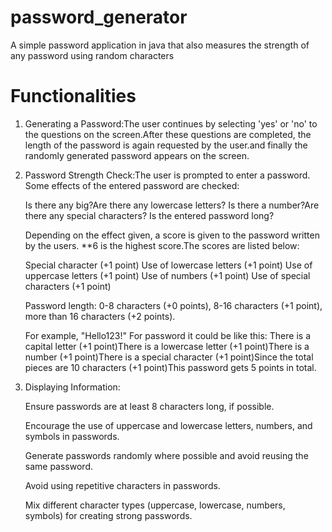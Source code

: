 # password_generator
  A simple password application in java that also measures the strength of any password using random characters 

# Functionalities

1) Generating a Password:The user continues by selecting 'yes' or 'no' to the questions on the screen.After these questions are completed, the length of the password is again requested by the user.and finally the randomly generated password appears on the screen.

2) Password Strength Check:The user is prompted to enter a password. Some effects of the entered password are checked:
   
   Is there any big?Are there any lowercase letters?
   Is there a number?Are there any special characters?
   Is the entered password long?

   Depending on the effect given, a score is given to the password written by the users.
   **6 is the highest score.The scores are listed below:

   Special character (+1 point)
   Use of lowercase letters (+1 point)
   Use of uppercase letters (+1 point)
   Use of numbers (+1 point)
   Use of special characters (+1 point)

   Password length: 0-8 characters (+0 points), 8-16 characters (+1 point), more than 16 characters (+2 points).


   For example, "Hello123!" For password it could be like this:
   There is a capital letter (+1 point)There is a lowercase letter (+1 point)There is a number (+1 point)There is a special character (+1 point)Since the total pieces are 10 characters (+1 point)This password gets 5 points in total.

4)  Displaying Information:
   
     Ensure passwords are at least 8 characters long, if possible.
   
     Encourage the use of uppercase and lowercase letters, numbers, and symbols in passwords.
   
     Generate passwords randomly where possible and avoid reusing the same password.
   
     Avoid using repetitive characters in passwords.
   
      Mix different character types (uppercase, lowercase, numbers, symbols) for creating strong passwords.
